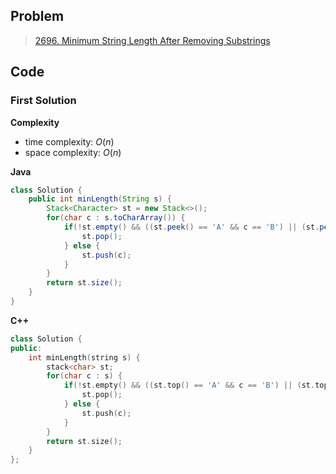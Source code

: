 ## Problem

> [2696. Minimum String Length After Removing Substrings](https://leetcode.cn/problems/minimum-string-length-after-removing-substrings/)

## Code

### First Solution

**Complexity**

- time complexity: $O(n)$
- space complexity: $O(n)$

**Java**

```java
class Solution {
    public int minLength(String s) {
        Stack<Character> st = new Stack<>();
        for(char c : s.toCharArray()) {
            if(!st.empty() && ((st.peek() == 'A' && c == 'B') || (st.peek() == 'C' && c == 'D'))) {
                st.pop();
            } else {
                st.push(c);
            }
        } 
        return st.size();
    }
}
```

**C++**

```c++
class Solution {
public:
    int minLength(string s) {
        stack<char> st;
        for(char c : s) {
            if(!st.empty() && ((st.top() == 'A' && c == 'B') || (st.top() == 'C' && c == 'D'))) {
                st.pop();
            } else {
                st.push(c);
            }
        } 
        return st.size();
    }
};
```
